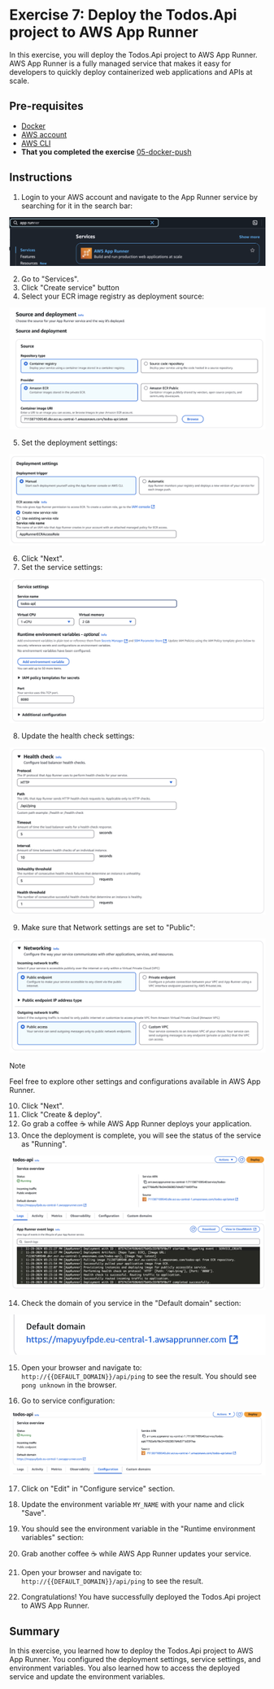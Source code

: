 # Exercise 7: Deploy the Todos.Api project to AWS App Runner

In this exercise, you will deploy the Todos.Api project to AWS App Runner. AWS App Runner is a fully managed service that makes it easy for developers to quickly deploy containerized web applications and APIs at scale.

## Pre-requisites

- [Docker](https://docs.docker.com/get-docker/)
- [AWS account](https://aws.amazon.com/)
- [AWS CLI](https://docs.aws.amazon.com/cli/latest/userguide/cli-chap-install.html)
- **That you completed the exercise** [05-docker-push](../05-docker-push/README.md)

## Instructions

1. Login to your AWS account and navigate to the App Runner service by searching for it in the search bar:

![App Runner](./assets/app-runner-search.png "App Runner Search")

2. Go to "Services".
3. Click "Create service" button
4. Select your ECR image registry as deployment source:

![deployment source](./assets/deployment-source.png "Deployment Source")

5. Set the deployment settings:

![deployment settings](./assets/deployment-settings.png "Deployment Settings")

6. Click "Next".
7. Set the service settings:

![service settings](./assets/service-settings.png "Service Settings")

8. Update the health check settings:

![healt check](./assets/health-check.png "Health Check")

9. Make sure that Network settings are set to "Public":

![network settings](./assets/network-settings.png "Network Settings")

> [!NOTE]
> Feel free to explore other settings and configurations available in AWS App Runner.

10. Click "Next".
11. Click "Create & deploy".
12. Go grab a coffee ☕️ while AWS App Runner deploys your application.
13. Once the deployment is complete, you will see the status of the service as "Running".

![service running](./assets/service-running.png "Service Running")

14. Check the domain of you service in the "Default domain" section:

![service domain](./assets/service-domain.png "Service Domain")

15. Open your browser and navigate to: `http://{{DEFAULT_DOMAIN}}/api/ping` to see the result. You should see `pong unknown` in the browser.

16. Go to service configuration:

![service configuration](./assets/service-configuration.png "Service Configuration")

17.  Click on "Edit" in "Configure service" section.
18.  Update the environment variable `MY_NAME` with your name and click "Save".

19.  You should see the environment variable in the "Runtime environment variables" section:

20. Grab another coffee ☕️ while AWS App Runner updates your service.

21. Open your browser and navigate to: `http://{{DEFAULT_DOMAIN}}/api/ping` to see the result.

22. Congratulations! You have successfully deployed the Todos.Api project to AWS App Runner.

## Summary

In this exercise, you learned how to deploy the Todos.Api project to AWS App Runner. You configured the deployment settings, service settings, and environment variables. You also learned how to access the deployed service and update the environment variables.

